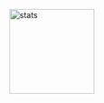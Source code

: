 <p>
<img src="https://github-readme-stats.vercel.app/api/top-langs/?username=BestInSpire&layout=compact" width="%100" height="150px" alt="stats" /><br>
</p>

